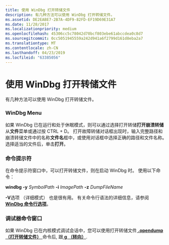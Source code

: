 ```yaml
---
title: 使用 WinDbg 打开转储文件
description: 有几种方法可以使用 WinDbg 打开转储文件。
ms.assetid: DE2EABE7-2B7A-4DF9-82FD-EF19D69E31A7
ms.date: 11/28/2017
ms.localizationpriority: medium
ms.openlocfilehash: 45306cc5c78042d70bcf803ebe61abccdea0c8d7
ms.sourcegitcommit: 0cc5051945559a242d941a6f2799d161d8eba2a7
ms.translationtype: MT
ms.contentlocale: zh-CN
ms.lasthandoff: 04/23/2019
ms.locfileid: "63385056"
---
```

# <a name="opening-a-dump-file-using-windbg"></a>使用 WinDbg 打开转储文件


有几种方法可以使用 WinDbg 打开转储文件。

### <a name="span-idwindbgmenuspanspan-idwindbgmenuspanspan-idwindbgmenuspanwindbg-menu"></a><span id="WinDbg_Menu"></span><span id="windbg_menu"></span><span id="WINDBG_MENU"></span>WinDbg Menu

如果 WinDbg 已在运行和处于休眠模式，则可以通过选择打开转储**打开崩溃转储**从**文件**菜单或通过按 CTRL + D。 打开故障转储对话框出现时，输入完整路径和崩溃转储文件中的名称**文件名**框中，或使用对话框中选择正确的路径和文件名称。 选择适当的文件后，单击**打开**。

### <a name="span-idcommandpromptspanspan-idcommandpromptspanspan-idcommandpromptspancommand-prompt"></a><span id="Command_Prompt"></span><span id="command_prompt"></span><span id="COMMAND_PROMPT"></span>命令提示符

在命令提示符窗口中，可以打开转储文件，则在启动 WinDbg 时。 使用以下命令：

**windbg -y** *SymbolPath* **-i** *ImagePath* **-z** *DumpFileName*

**-V**选项 （详细模式） 也是很有用。 有关命令行语法的详细信息，请参阅[ **WinDbg 命令行选项**](windbg-command-line-options.md)。

### <a name="span-iddebuggercommandwindowspanspan-iddebuggercommandwindowspanspan-iddebuggercommandwindowspandebugger-command-window"></a><span id="Debugger_Command_Window"></span><span id="debugger_command_window"></span><span id="DEBUGGER_COMMAND_WINDOW"></span>调试器命令窗口

如果 WinDbg 已在内核模式调试会话中，您可以使用打开转储文件[ **.opendump （打开转储文件）** ](-opendump--open-dump-file-.md)命令后, 跟[ **g （转向）**](g--go-.md).

 

 





